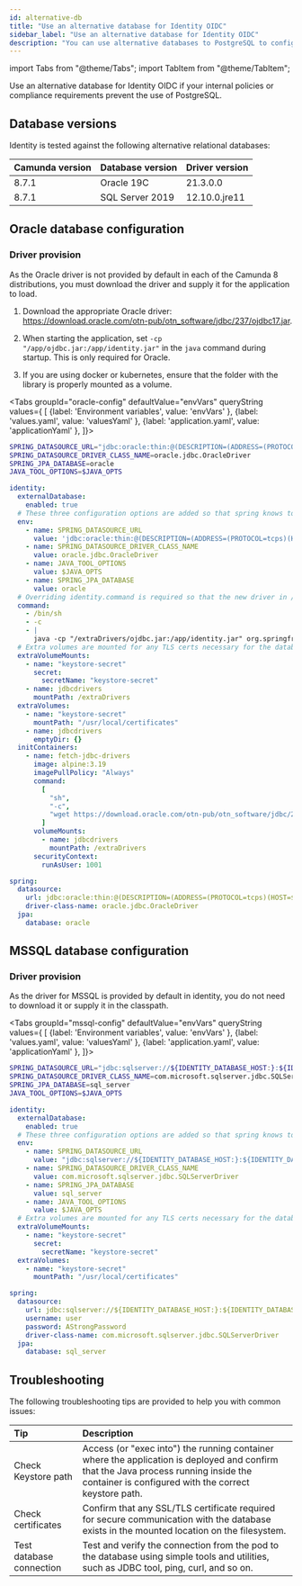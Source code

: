 ```yaml
---
id: alternative-db
title: "Use an alternative database for Identity OIDC"
sidebar_label: "Use an alternative database for Identity OIDC"
description: "You can use alternative databases to PostgreSQL to configure Identity with OIDC"
---
```


import Tabs from "@theme/Tabs";
import TabItem from "@theme/TabItem";

Use an alternative database for Identity OIDC if your internal policies or compliance requirements prevent the use of PostgreSQL.

## Database versions

Identity is tested against the following alternative relational databases:

| Camunda version | Database version | Driver version |
| --------------- | ---------------- | -------------- |
| 8.7.1           | Oracle 19C       | 21.3.0.0       |
| 8.7.1           | SQL Server 2019  | 12.10.0.jre11  |

## Oracle database configuration

### Driver provision

As the Oracle driver is not provided by default in each of the Camunda 8 distributions, you must download the driver and supply it for the application to load.

1. Download the appropriate Oracle driver: https://download.oracle.com/otn-pub/otn_software/jdbc/237/ojdbc17.jar.

2. When starting the application, set `-cp "/app/ojdbc.jar:/app/identity.jar"` in the `java` command during startup. This is only required for Oracle.

3. If you are using docker or kubernetes, ensure that the folder with the library is properly mounted as a volume.

<Tabs groupId="oracle-config" defaultValue="envVars" queryString values={
[
{label: 'Environment variables', value: 'envVars' },
{label: 'values.yaml', value: 'valuesYaml' },
{label: 'application.yaml', value: 'applicationYaml' },
]}>
<TabItem value="envVars">

```sh
SPRING_DATASOURCE_URL="jdbc:oracle:thin:@(DESCRIPTION=(ADDRESS=(PROTOCOL=tcps)(HOST=${IDENTITY_DATABASE_HOST:})(PORT=${IDENTITY_DATABASE_PORT:}))(CONNECT_DATA=(SERVICE_NAME=${IDENTITY_DATABASE_NAME:}))(SECURITY=(SSL_SERVER_CERT_DN=\"CN={CERT_CN}, O={CERT_ORG},L={..},ST={..},C={..}\")))"
SPRING_DATASOURCE_DRIVER_CLASS_NAME=oracle.jdbc.OracleDriver
SPRING_JPA_DATABASE=oracle
JAVA_TOOL_OPTIONS=$JAVA_OPTS

```

</TabItem>
<TabItem value="valuesYaml">

```yaml
identity:
  externalDatabase:
    enabled: true
  # These three configuration options are added so that spring knows to connect to oracledb using it's client library
  env:
    - name: SPRING_DATASOURCE_URL
      value: 'jdbc:oracle:thin:@(DESCRIPTION=(ADDRESS=(PROTOCOL=tcps)(HOST=${IDENTITY_DATABASE_HOST:})(PORT=${IDENTITY_DATABASE_PORT:}))(CONNECT_DATA=(SERVICE_NAME=${IDENTITY_DATABASE_NAME:}))(SECURITY=(SSL_SERVER_CERT_DN="CN={CERT_CN}, O={CERT_ORG},L={..},ST={..},C={..}")))'
    - name: SPRING_DATASOURCE_DRIVER_CLASS_NAME
      value: oracle.jdbc.OracleDriver
    - name: JAVA_TOOL_OPTIONS
      value: $JAVA_OPTS
    - name: SPRING_JPA_DATABASE
      value: oracle
  # Overriding identity.command is required so that the new driver in /app will be loaded upon startup.
  command:
    - /bin/sh
    - -c
    - |
      java -cp "/extraDrivers/ojdbc.jar:/app/identity.jar" org.springframework.boot.loader.launch.JarLauncher
  # Extra volumes are mounted for any TLS certs necessary for the database:
  extraVolumeMounts:
    - name: "keystore-secret"
      secret:
        secretName: "keystore-secret"
    - name: jdbcdrivers
      mountPath: /extraDrivers
  extraVolumes:
    - name: "keystore-secret"
      mountPath: "/usr/local/certificates"
    - name: jdbcdrivers
      emptyDir: {}
  initContainers:
    - name: fetch-jdbc-drivers
      image: alpine:3.19
      imagePullPolicy: "Always"
      command:
        [
          "sh",
          "-c",
          "wget https://download.oracle.com/otn-pub/otn_software/jdbc/237/ojdbc17.jar -O /extraDrivers/ojdbc.jar",
        ]
      volumeMounts:
        - name: jdbcdrivers
          mountPath: /extraDrivers
      securityContext:
        runAsUser: 1001
```

</TabItem>
<TabItem value="applicationYaml">

```yaml
spring:
  datasource:
    url: jdbc:oracle:thin:@(DESCRIPTION=(ADDRESS=(PROTOCOL=tcps)(HOST=${IDENTITY_DATABASE_HOST:})(PORT=${IDENTITY_DATABASE_PORT:}))(CONNECT_DATA=(SERVICE_NAME=${IDENTITY_DATABASE_NAME:}))(SECURITY=(SSL_SERVER_CERT_DN=\"CN={CERT_CN}, O={CERT_ORG},L={..},ST={..},C={..}\")))
    driver-class-name: oracle.jdbc.OracleDriver
  jpa:
    database: oracle
```

</TabItem>
</Tabs>

## MSSQL database configuration

### Driver provision

As the driver for MSSQL is provided by default in identity, you do not need to download it or supply it in the classpath.

<Tabs groupId="mssql-config" defaultValue="envVars" queryString values={
[
{label: 'Environment variables', value: 'envVars' },
{label: 'values.yaml', value: 'valuesYaml' },
{label: 'application.yaml', value: 'applicationYaml' },
]}>
<TabItem value="envVars">

```sh
SPRING_DATASOURCE_URL="jdbc:sqlserver://${IDENTITY_DATABASE_HOST:}:${IDENTITY_DATABASE_PORT:};databaseName=${IDENTITY_DATABASE_NAME:};encrypt=true;hostNameInCertificate={CACERT_/CN};trustServerCertificate=false"
SPRING_DATASOURCE_DRIVER_CLASS_NAME=com.microsoft.sqlserver.jdbc.SQLServerDriver
SPRING_JPA_DATABASE=sql_server
JAVA_TOOL_OPTIONS=$JAVA_OPTS
```

</TabItem>
<TabItem value="valuesYaml">

```yaml
identity:
  externalDatabase:
    enabled: true
  # These three configuration options are added so that spring knows to connect to oracledb using it's client library
  env:
    - name: SPRING_DATASOURCE_URL
      value: "jdbc:sqlserver://${IDENTITY_DATABASE_HOST:}:${IDENTITY_DATABASE_PORT:};databaseName=${IDENTITY_DATABASE_NAME:};encrypt=true;hostNameInCertificate={CACERT_/CN};trustServerCertificate=false"
    - name: SPRING_DATASOURCE_DRIVER_CLASS_NAME
      value: com.microsoft.sqlserver.jdbc.SQLServerDriver
    - name: SPRING_JPA_DATABASE
      value: sql_server
    - name: JAVA_TOOL_OPTIONS
      value: $JAVA_OPTS
  # Extra volumes are mounted for any TLS certs necessary for the database:
  extraVolumeMounts:
    - name: "keystore-secret"
      secret:
        secretName: "keystore-secret"
  extraVolumes:
    - name: "keystore-secret"
      mountPath: "/usr/local/certificates"
```

</TabItem>
<TabItem value="applicationYaml">

```yaml
spring:
  datasource:
    url: jdbc:sqlserver://${IDENTITY_DATABASE_HOST:}:${IDENTITY_DATABASE_PORT:};databaseName=${IDENTITY_DATABASE_NAME:};encrypt=true;hostNameInCertificate={CACERT_/CN};trustServerCertificate=false
    username: user
    password: AStrongPassword
    driver-class-name: com.microsoft.sqlserver.jdbc.SQLServerDriver
  jpa:
    database: sql_server
```

</TabItem>

</Tabs>

## Troubleshooting

The following troubleshooting tips are provided to help you with common issues:

| Tip                      | Description                                                                                                                                                                                  |
| :----------------------- | :------------------------------------------------------------------------------------------------------------------------------------------------------------------------------------------- |
| Check Keystore path      | Access (or "exec into") the running container where the application is deployed and confirm that the Java process running inside the container is configured with the correct keystore path. |
| Check certificates       | Confirm that any SSL/TLS certificate required for secure communication with the database exists in the mounted location on the filesystem.                                                   |
| Test database connection | Test and verify the connection from the pod to the database using simple tools and utilities, such as JDBC tool, ping, curl, and so on.                                                      |
